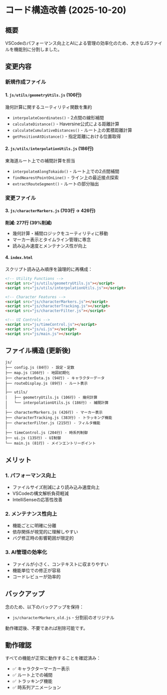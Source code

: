 # コード構造改善 (2025-10-20)

## 概要
VSCodeのパフォーマンス向上とAIによる管理の効率化のため、大きなJSファイルを機能別に分割しました。

## 変更内容

### 新規作成ファイル

#### 1. `js/utils/geometryUtils.js` (106行)
幾何計算に関するユーティリティ関数を集約
- `interpolateCoordinates()` - 2点間の線形補間
- `calculateDistance()` - Haversine公式による距離計算
- `calculateCumulativeDistances()` - ルート上の累積距離計算
- `getPositionAtDistance()` - 指定距離における位置取得

#### 2. `js/utils/interpolationUtils.js` (186行)
東海道ルート上での補間計算を担当
- `interpolateAlongTokaido()` - ルート上での2点間補間
- `findNearestPointOnLine()` - ライン上の最近接点探索
- `extractRouteSegment()` - ルートの部分抽出

### 変更ファイル

#### 3. `js/characterMarkers.js` (703行 → 426行)
**削減: 277行 (39%削減)**
- 幾何計算・補間ロジックをユーティリティに移動
- マーカー表示とタイムライン管理に専念
- 読み込み速度とメンテナンス性が向上

#### 4. `index.html`
スクリプト読み込み順序を論理的に再構成：
```html
<!-- Utility Functions -->
<script src="js/utils/geometryUtils.js"></script>
<script src="js/utils/interpolationUtils.js"></script>

<!-- Character Features -->
<script src="js/characterMarkers.js"></script>
<script src="js/characterTracking.js"></script>
<script src="js/characterFilter.js"></script>

<!-- UI Controls -->
<script src="js/timeControl.js"></script>
<script src="js/ui.js"></script>
<script src="js/main.js"></script>
```

## ファイル構造 (更新後)

```
js/
├── config.js (84行) - 設定・定数
├── map.js (166行) - 地図初期化
├── characterData.js (94行) - キャラクターデータ
├── routeDisplay.js (89行) - ルート表示
│
├── utils/
│   ├── geometryUtils.js (106行) - 幾何計算
│   └── interpolationUtils.js (186行) - 補間計算
│
├── characterMarkers.js (426行) - マーカー表示
├── characterTracking.js (383行) - トラッキング機能
├── characterFilter.js (215行) - フィルタ機能
│
├── timeControl.js (204行) - 時系列制御
├── ui.js (135行) - UI制御
└── main.js (81行) - メインエントリーポイント
```

## メリット

### 1. パフォーマンス向上
- ファイルサイズ削減により読み込み速度向上
- VSCodeの構文解析負荷軽減
- IntelliSenseの応答性改善

### 2. メンテナンス性向上
- 機能ごとに明確に分離
- 依存関係が視覚的に理解しやすい
- バグ修正時の影響範囲が限定的

### 3. AI管理の効率化
- ファイルが小さく、コンテキストに収まりやすい
- 機能単位での修正が容易
- コードレビューが効率的

## バックアップ

念のため、以下のバックアップを保持：
- `js/characterMarkers_old.js` - 分割前のオリジナル

動作確認後、不要であれば削除可能です。

## 動作確認

すべての機能が正常に動作することを確認済み：
- ✅ キャラクターマーカー表示
- ✅ ルート上での補間
- ✅ トラッキング機能
- ✅ 時系列アニメーション
